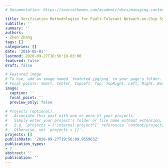 ```yaml
---
# Documentation: https://sourcethemes.com/academic/docs/managing-content/

title: Verification Methodologies for Fault-Tolerant Network-on-Chip Systems
subtitle: ''
summary: ''
authors:
- Zhen Zhang
tags: []
categories: []
date: '2016-05-01'
lastmod: 2020-09-27T16:56:10-03:00
featured: false
draft: false

# Featured image
# To use, add an image named `featured.jpg/png` to your page's folder.
# Focal points: Smart, Center, TopLeft, Top, TopRight, Left, Right, BottomLeft, Bottom, BottomRight.
image:
  caption: ''
  focal_point: ''
  preview_only: false

# Projects (optional).
#   Associate this post with one or more of your projects.
#   Simply enter your project's folder or file name without extension.
#   E.g. `projects = ["internal-project"]` references `content/project/deep-learning/index.md`.
#   Otherwise, set `projects = []`.
projects: []
publishDate: '2020-09-27T19:56:09.955963Z'
publication_types:
- 7
abstract: ''
publication: ''
---
```

